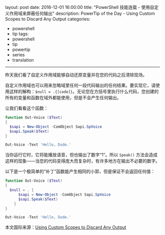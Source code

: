 ﻿layout: post
date: 2016-12-01 16:00:00
title: "PowerShell 技能连载 - 使用自定义作用域来屏蔽任何输出"
description: PowerTip of the Day - Using Custom Scopes to Discard Any Output
categories:
- powershell
- tip
tags:
- powershell
- tip
- powertip
- series
- translation
---
昨天我们看了自定义作用域能够自动还原变量并在您的代码之后清除现场。

自定义作用域也可以用来忽略域里任何一段代码输出的任何结果。要实现它，请使用这样的解构：`$null = .{[code]}`。无论您在方括号里执行什么代码，您创建的所有的变量和函数在域外都能使用，但是不会产生任何输出。

让我们看看这个函数：

```powershell
function Out-Voice ($Text)
{
  $sapi = New-Object -ComObject Sapi.SpVoice
  $sapi.Speak($Text)
}

Out-Voice -Text 'Hello, Dude.'
```

当你运行它时，它将能播放语音，但也输出了数字“1”。所以 `Speak()` 方法会造成这样的现象——当您的代码变得庞大而复杂时，有许多地方在输出不必要的数字。

以下是一个极简单的“补丁”函数能产生相同的小郭，但是保证不会返回任何值：

```powershell
function Out-Voice ($Text)
{
  $null = . {
      $sapi = New-Object -ComObject Sapi.SpVoice
      $sapi.Speak($Text)
    }
}

Out-Voice -Text 'Hello, Dude.'
```
<!--more-->
本文国际来源：[Using Custom Scopes to Discard Any Output](http://community.idera.com/powershell/powertips/b/tips/posts/using-custom-scopes-to-discard-any-output)
